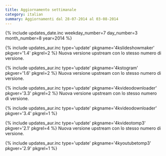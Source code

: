 ```yaml
---
title: Aggiornamento settimanale
category: italian
summary: Aggiornamenti dal 28-07-2014 al 03-08-2014
---
```


{% include updates_date.inc weekday_number=7 day_number=3 month_number=8 year=2014 %}

{% include updates_aur.inc type='update' pkgname='4kslideshowmaker' pkgver='1.4' pkgrel=2 %}
Nuova versione upstream con lo stesso numero di versione.

{% include updates_aur.inc type='update' pkgname='4kstogram' pkgver='1.6' pkgrel=2 %}
Nuova versione upstream con lo stesso numero di versione.

{% include updates_aur.inc type='update' pkgname='4kvideodownloader' pkgver='3.3' pkgrel=2 %}
Nuova versione upstream con lo stesso numero di versione.

{% include updates_aur.inc type='update' pkgname='4kvideodownloader' pkgver='3.4' pkgrel=1 %}

{% include updates_aur.inc type='update' pkgname='4kvideotomp3' pkgver='2.1' pkgrel=4 %}
Nuova versione upstream con lo stesso numero di versione.

{% include updates_aur.inc type='update' pkgname='4kyoutubetomp3' pkgver='2.9' pkgrel=1 %}
